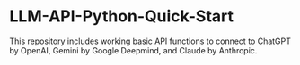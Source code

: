 # LLM-API-Python-Quick-Start
This repository includes working basic API functions to connect to ChatGPT by OpenAI, Gemini by Google Deepmind, and Claude by Anthropic.
